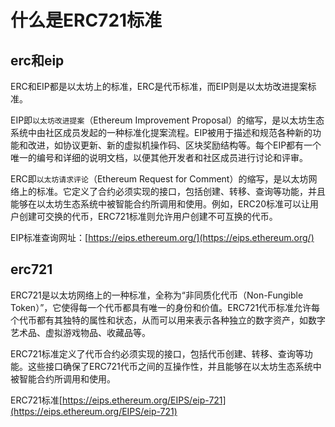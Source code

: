 # 什么是ERC721标准
## erc和eip
ERC和EIP都是以太坊上的标准，ERC是代币标准，而EIP则是以太坊改进提案标准。

EIP即`以太坊改进提案`（Ethereum Improvement Proposal）的缩写，是以太坊生态系统中由社区成员发起的一种标准化提案流程。EIP被用于描述和规范各种新的功能和改进，如协议更新、新的虚拟机操作码、区块奖励结构等。每个EIP都有一个唯一的编号和详细的说明文档，以便其他开发者和社区成员进行讨论和评审。

ERC即`以太坊请求评论`（Ethereum Request for Comment）的缩写，是以太坊网络上的标准。它定义了合约必须实现的接口，包括创建、转移、查询等功能，并且能够在以太坊生态系统中被智能合约所调用和使用。例如，ERC20标准可以让用户创建可交换的代币，ERC721标准则允许用户创建不可互换的代币。

EIP标准查询网址：[https://eips.ethereum.org/](https://eips.ethereum.org/)


## erc721
ERC721是以太坊网络上的一种标准，全称为“非同质化代币（Non-Fungible Token）”，它使得每一个代币都具有唯一的身份和价值。ERC721代币标准允许每个代币都有其独特的属性和状态，从而可以用来表示各种独立的数字资产，如数字艺术品、虚拟游戏物品、收藏品等。

ERC721标准定义了代币合约必须实现的接口，包括代币创建、转移、查询等功能。这些接口确保了ERC721代币之间的互操作性，并且能够在以太坊生态系统中被智能合约所调用和使用。

ERC721标准[https://eips.ethereum.org/EIPS/eip-721](https://eips.ethereum.org/EIPS/eip-721)